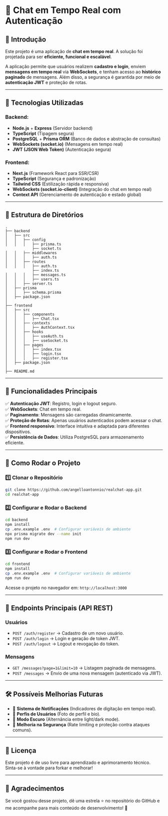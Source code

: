 # 📢 Chat em Tempo Real com Autenticação

## 📌 Introdução
Este projeto é uma aplicação de **chat em tempo real**. A solução foi projetada para ser **eficiente, funcional e escalável**.

A aplicação permite que usuários realizem **cadastro e login**, enviem **mensagens em tempo real** via **WebSockets**, e tenham acesso ao **histórico paginado** de mensagens. Além disso, a segurança é garantida por meio de **autenticação JWT** e proteção de rotas.

---

## 🚀 Tecnologias Utilizadas
### **Backend:**
- **Node.js** + **Express** (Servidor backend)
- **TypeScript** (Tipagem segura)
- **PostgreSQL** + **Prisma ORM** (Banco de dados e abstração de consultas)
- **WebSockets (socket.io)** (Mensagens em tempo real)
- **JWT (JSON Web Token)** (Autenticação segura)

### **Frontend:**
- **Next.js** (Framework React para SSR/CSR)
- **TypeScript** (Segurança e padronização)
- **Tailwind CSS** (Estilização rápida e responsiva)
- **WebSockets (socket.io-client)** (Integração do chat em tempo real)
- **Context API** (Gerenciamento de autenticação e estado global)

---

## 📂 Estrutura de Diretórios
```
.
├── backend
│   ├── src
│   │   ├── config
│   │   │   ├── prisma.ts
            ├── socket.ts
│   │   ├── middlewares
│   │   │   ├── auth.ts
│   │   ├── routes
│   │   │   ├── auth.ts
            ├── index.ts
│   │   │   ├── messages.ts
│   │   │   ├── users.ts
│   │   ├── server.ts
│   ├── prisma
│   │   ├── schema.prisma
│   ├── package.json
│
├── frontend
│   ├── src
│   │   ├── components
│   │   │   ├── Chat.tsx
│   │   ├── contexts
│   │   │   ├── AuthContext.tsx
│   │   ├── hooks
│   │   │   ├── useAuth.ts
│   │   │   ├── useSocket.ts
│   │   ├── pages
│   │   │   ├── index.tsx
│   │   │   ├── login.tsx
│   │   │   ├── register.tsx
│   ├── package.json
│
├── README.md
```

---

## 📜 Funcionalidades Principais
✅ **Autenticação JWT**: Registro, login e logout seguro.  
✅ **WebSockets**: Chat em tempo real.  
✅ **Paginamento**: Mensagens são carregadas dinamicamente.  
✅ **Proteção de Rotas**: Apenas usuários autenticados podem acessar o chat.  
✅ **Frontend responsivo**: Interface intuitiva e adaptada para diferentes dispositivos.  
✅ **Persistência de Dados**: Utiliza PostgreSQL para armazenamento eficiente.  

---

## 📌 Como Rodar o Projeto
### **1️⃣ Clonar o Repositório**
```sh
git clone https://github.com/angelloantonnio/realchat-app.git
cd realchat-app
```

### **2️⃣ Configurar e Rodar o Backend**
```sh
cd backend
npm install
cp .env.example .env  # Configurar variáveis de ambiente
npx prisma migrate dev --name init
npm run dev
```

### **3️⃣ Configurar e Rodar o Frontend**
```sh
cd frontend
npm install
cp .env.example .env  # Configurar variáveis de ambiente
npm run dev
```
Acesse o projeto no navegador em: `http://localhost:3000`

---

## 📡 **Endpoints Principais** (API REST)

### **Usuários**
- `POST /auth/register` → Cadastro de um novo usuário.
- `POST /auth/login` → Login e geração de token JWT.
- `POST /auth/logout` → Logout e revogação do token.

### **Mensagens**
- `GET /messages?page=1&limit=10` → Listagem paginada de mensagens.
- `POST /messages` → Envio de uma nova mensagem (autenticado via JWT).

---

## 🛠️ Possíveis Melhorias Futuras
- 📌 **Sistema de Notificações** (Indicadores de digitação em tempo real).  
- 📌 **Perfis de Usuários** (Foto de perfil e bio).  
- 📌 **Modo Escuro** (Alternância entre light/dark mode).  
- 📌 **Melhoria na Segurança** (Rate limiting e proteção contra ataques comuns).  

---

## 📜 Licença
Este projeto é de uso livre para aprendizado e aprimoramento técnico. Sinta-se à vontade para forkar e melhorar!

---

## 🙌 Agradecimentos
Se você gostou desse projeto, dê uma estrela ⭐ no repositório do GitHub e me acompanhe para mais conteúdo de desenvolvimento! 💜

